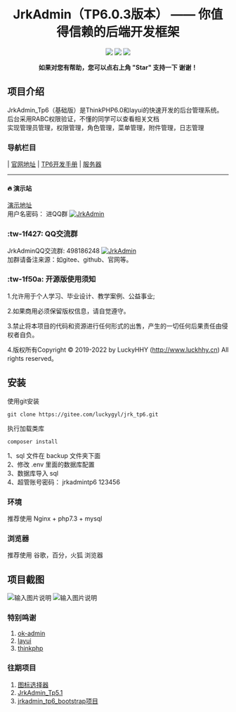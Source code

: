 <h1 align="center"> JrkAdmin（TP6.0.3版本） —— 你值得信赖的后端开发框架</h1> 
<p align="center">
<img src="https://gitee.com/luckygyl/jrk_tp6/badge/star.svg?theme=dark"  /> 
<img src="https://gitee.com/luckygyl/jrk_tp6/badge/fork.svg?theme=dark"  /> 
<a href="http://www.php.net/" target="_blank">
<img src="https://img.shields.io/badge/php-%3E%3D5.6-8892BF.svg"  /> 
</a>

</p>
<p align="center">    
    <b>如果对您有帮助，您可以点右上角 "Star" 支持一下 谢谢！</b>
</p>


## 项目介绍
JrkAdmin_Tp6（基础版）是ThinkPHP6.0和layui的快速开发的后台管理系统。<br>
后台采用RABC权限验证，不懂的同学可以查看相关文档<br>
实现管理员管理，权限管理，角色管理，菜单管理，附件管理，日志管理

### 导航栏目


 | [官网地址](http://www.luckyhhy.cn)
 | [TP6开发手册](https://www.kancloud.cn/manual/thinkphp6_0/1037479)
 | [服务器](https://promotion.aliyun.com/ntms/yunparter/invite.html?userCode=dligum2z)

- - -


####   :fire:  演示站      
[演示地址](http://tp6.jackhhy.cn/)  <br>
用户名密码： 进QQ群 <a target="_blank" href="//shang.qq.com/wpa/qunwpa?idkey=9ad90a1a2a7cd611cc3343b9b8f59a8ab2a8bbffa2bed243344c41824ebc7f35"><img border="0" src="//pub.idqqimg.com/wpa/images/group.png" alt="JrkAdmin" title="JrkAdmin"></a><br>

### :tw-1f427: QQ交流群
 JrkAdminQQ交流群: 498186248 <a target="_blank" href="//shang.qq.com/wpa/qunwpa?idkey=9ad90a1a2a7cd611cc3343b9b8f59a8ab2a8bbffa2bed243344c41824ebc7f35"><img border="0" src="//pub.idqqimg.com/wpa/images/group.png" alt="JrkAdmin" title="JrkAdmin"></a>
<br>加群请备注来源：如gitee、github、官网等。


###   :tw-1f50a: 开源版使用须知
1.允许用于个人学习、毕业设计、教学案例、公益事业;

2.如果商用必须保留版权信息，请自觉遵守。

3.禁止将本项目的代码和资源进行任何形式的出售，产生的一切任何后果责任由侵权者自负。

4.版权所有Copyright © 2019-2022 by LuckyHHY (http://www.luckhhy.cn) All rights reserved。



## 安装
使用git安装
~~~
git clone https://gitee.com/luckygyl/jrk_tp6.git
~~~
执行加载类库
~~~
composer install
~~~
1、sql 文件在 backup 文件夹下面 <br>
2、修改 .env 里面的数据库配置  <br>
3、数据库导入 sql <br>
4、超管账号密码： jrkadmintp6   123456

### 环境
推荐使用 Nginx + php7.3 + mysql 

### 浏览器
推荐使用 谷歌，百分，火狐 浏览器

## 项目截图
![输入图片说明](https://images.gitee.com/uploads/images/2020/0702/221414_cbdabe55_1513275.png "2020-7-2 22-7-30.png")
![输入图片说明](https://images.gitee.com/uploads/images/2020/0702/221428_bece0912_1513275.png "2020-7-2 22-7-56.png")

### 特别鸣谢

1. [ok-admin](https://gitee.com/bobi1234/ok-admin/tree/v2.0/)
2. [layui](http://www.layui.com)
3. [thinkphp](http://www.thinkphp.cn)


### 往期项目

1. [图标选择器](https://gitee.com/luckygyl/iconFonts)
2. [JrkAdmin_Tp5.1](https://gitee.com/luckygyl/JrkAdmin)
2. [jrkadmin_tp6_bootstrap项目](https://gitee.com/luckygyl/jrkadmin_tp6_bootstrap)